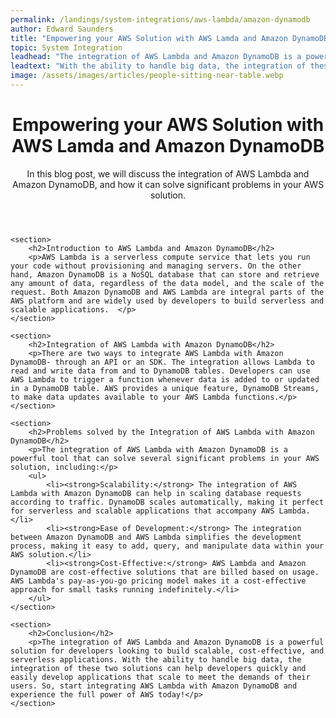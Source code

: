 ```yaml
---
permalink: /landings/system-integrations/aws-lambda/amazon-dynamodb
author: Edward Saunders
title: "Empowering your AWS Solution with AWS Lamda and Amazon DynamoDB"
topic: System Integration
leadhead: "The integration of AWS Lambda and Amazon DynamoDB is a powerful solution for developers looking to build scalable, cost-effective, and serverless applications"
leadtext: "With the ability to handle big data, the integration of these two solutions can help developers quickly and easily develop applications that scale to meet the demands of their users. So, start integrating AWS Lambda with Amazon DynamoDB and experience the full power of AWS today!"
image: /assets/images/articles/people-sitting-near-table.webp
---
```

<div class="arttext">	<header>
		<h1>Empowering your AWS Solution with AWS Lamda and Amazon DynamoDB</h1>
		<p>In this blog post, we will discuss the integration of AWS Lambda and Amazon DynamoDB, and how it can solve significant problems in your AWS solution.</p>
	</header>

	<section>
		<h2>Introduction to AWS Lambda and Amazon DynamoDB</h2>
		<p>AWS Lambda is a serverless compute service that lets you run your code without provisioning and managing servers. On the other hand, Amazon DynamoDB is a NoSQL database that can store and retrieve any amount of data, regardless of the data model, and the scale of the request. Both Amazon DynamoDB and AWS Lambda are integral parts of the AWS platform and are widely used by developers to build serverless and scalable applications.  </p>
	</section>

	<section>
		<h2>Integration of AWS Lambda with Amazon DynamoDB</h2>
		<p>There are two ways to integrate AWS Lambda with Amazon DynamoDB- through an API or an SDK. The integration allows Lambda to read and write data from and to DynamoDB tables. Developers can use AWS Lambda to trigger a function whenever data is added to or updated in a DynamoDB table. AWS provides a unique feature, DynamoDB Streams, to make data updates available to your AWS Lambda functions.</p>
	</section>

	<section>
		<h2>Problems solved by the Integration of AWS Lambda with Amazon DynamoDB</h2>
		<p>The integration of AWS Lambda with Amazon DynamoDB is a powerful tool that can solve several significant problems in your AWS solution, including:</p>
		<ul>
			<li><strong>Scalability:</strong> The integration of AWS Lambda with Amazon DynamoDB can help in scaling database requests according to traffic. DynamoDB scales automatically, making it perfect for serverless and scalable applications that accompany AWS Lambda.</li>
			<li><strong>Ease of Development:</strong> The integration between Amazon DynamoDB and AWS Lambda simplifies the development process, making it easy to add, query, and manipulate data within your AWS solution.</li>
			<li><strong>Cost-Effective:</strong> AWS Lambda and Amazon DynamoDB are cost-effective solutions that are billed based on usage. AWS Lambda's pay-as-you-go pricing model makes it a cost-effective approach for small tasks running indefinitely.</li>
		</ul>
	</section>

	<section>
		<h2>Conclusion</h2>
		<p>The integration of AWS Lambda and Amazon DynamoDB is a powerful solution for developers looking to build scalable, cost-effective, and serverless applications. With the ability to handle big data, the integration of these two solutions can help developers quickly and easily develop applications that scale to meet the demands of their users. So, start integrating AWS Lambda with Amazon DynamoDB and experience the full power of AWS today!</p>
	</section>


</div>